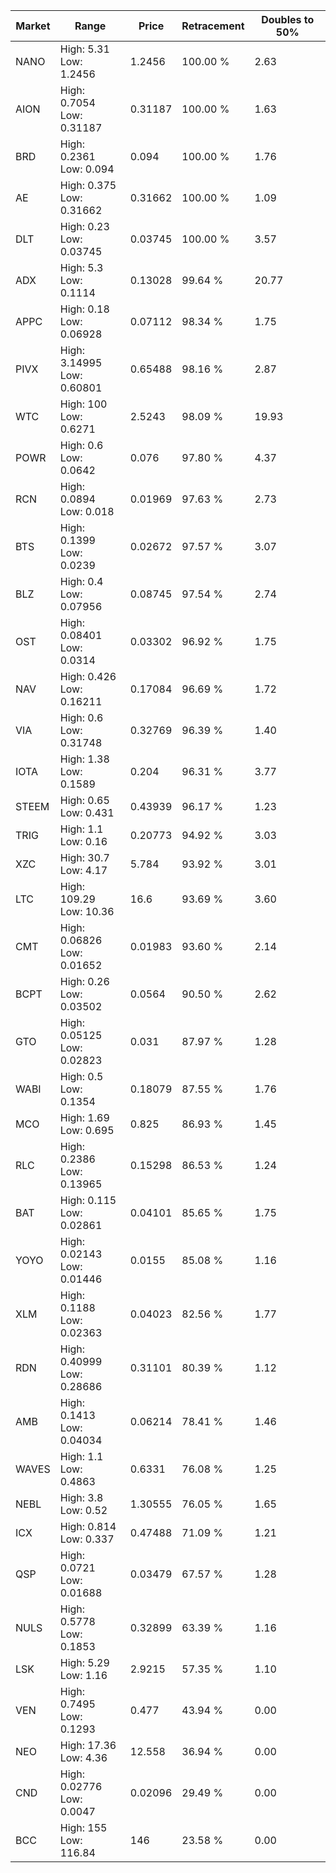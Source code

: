 | Market | Range | Price| Retracement | Doubles to 50% |
| --- | --- | --- | --- | --- |
| NANO | High: 5.31<br />Low: 1.2456 | 1.2456 | 100.00 % | 2.63 |
| AION | High: 0.7054<br />Low: 0.31187 | 0.31187 | 100.00 % | 1.63 |
| BRD | High: 0.2361<br />Low: 0.094 | 0.094 | 100.00 % | 1.76 |
| AE | High: 0.375<br />Low: 0.31662 | 0.31662 | 100.00 % | 1.09 |
| DLT | High: 0.23<br />Low: 0.03745 | 0.03745 | 100.00 % | 3.57 |
| ADX | High: 5.3<br />Low: 0.1114 | 0.13028 | 99.64 % | 20.77 |
| APPC | High: 0.18<br />Low: 0.06928 | 0.07112 | 98.34 % | 1.75 |
| PIVX | High: 3.14995<br />Low: 0.60801 | 0.65488 | 98.16 % | 2.87 |
| WTC | High: 100<br />Low: 0.6271 | 2.5243 | 98.09 % | 19.93 |
| POWR | High: 0.6<br />Low: 0.0642 | 0.076 | 97.80 % | 4.37 |
| RCN | High: 0.0894<br />Low: 0.018 | 0.01969 | 97.63 % | 2.73 |
| BTS | High: 0.1399<br />Low: 0.0239 | 0.02672 | 97.57 % | 3.07 |
| BLZ | High: 0.4<br />Low: 0.07956 | 0.08745 | 97.54 % | 2.74 |
| OST | High: 0.08401<br />Low: 0.0314 | 0.03302 | 96.92 % | 1.75 |
| NAV | High: 0.426<br />Low: 0.16211 | 0.17084 | 96.69 % | 1.72 |
| VIA | High: 0.6<br />Low: 0.31748 | 0.32769 | 96.39 % | 1.40 |
| IOTA | High: 1.38<br />Low: 0.1589 | 0.204 | 96.31 % | 3.77 |
| STEEM | High: 0.65<br />Low: 0.431 | 0.43939 | 96.17 % | 1.23 |
| TRIG | High: 1.1<br />Low: 0.16 | 0.20773 | 94.92 % | 3.03 |
| XZC | High: 30.7<br />Low: 4.17 | 5.784 | 93.92 % | 3.01 |
| LTC | High: 109.29<br />Low: 10.36 | 16.6 | 93.69 % | 3.60 |
| CMT | High: 0.06826<br />Low: 0.01652 | 0.01983 | 93.60 % | 2.14 |
| BCPT | High: 0.26<br />Low: 0.03502 | 0.0564 | 90.50 % | 2.62 |
| GTO | High: 0.05125<br />Low: 0.02823 | 0.031 | 87.97 % | 1.28 |
| WABI | High: 0.5<br />Low: 0.1354 | 0.18079 | 87.55 % | 1.76 |
| MCO | High: 1.69<br />Low: 0.695 | 0.825 | 86.93 % | 1.45 |
| RLC | High: 0.2386<br />Low: 0.13965 | 0.15298 | 86.53 % | 1.24 |
| BAT | High: 0.115<br />Low: 0.02861 | 0.04101 | 85.65 % | 1.75 |
| YOYO | High: 0.02143<br />Low: 0.01446 | 0.0155 | 85.08 % | 1.16 |
| XLM | High: 0.1188<br />Low: 0.02363 | 0.04023 | 82.56 % | 1.77 |
| RDN | High: 0.40999<br />Low: 0.28686 | 0.31101 | 80.39 % | 1.12 |
| AMB | High: 0.1413<br />Low: 0.04034 | 0.06214 | 78.41 % | 1.46 |
| WAVES | High: 1.1<br />Low: 0.4863 | 0.6331 | 76.08 % | 1.25 |
| NEBL | High: 3.8<br />Low: 0.52 | 1.30555 | 76.05 % | 1.65 |
| ICX | High: 0.814<br />Low: 0.337 | 0.47488 | 71.09 % | 1.21 |
| QSP | High: 0.0721<br />Low: 0.01688 | 0.03479 | 67.57 % | 1.28 |
| NULS | High: 0.5778<br />Low: 0.1853 | 0.32899 | 63.39 % | 1.16 |
| LSK | High: 5.29<br />Low: 1.16 | 2.9215 | 57.35 % | 1.10 |
| VEN | High: 0.7495<br />Low: 0.1293 | 0.477 | 43.94 % | 0.00 |
| NEO | High: 17.36<br />Low: 4.36 | 12.558 | 36.94 % | 0.00 |
| CND | High: 0.02776<br />Low: 0.0047 | 0.02096 | 29.49 % | 0.00 |
| BCC | High: 155<br />Low: 116.84 | 146 | 23.58 % | 0.00 |
